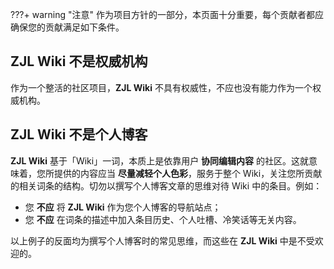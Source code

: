 ???+ warning "注意"
    作为项目方针的一部分，本页面十分重要，每个贡献者都应确保您的贡献满足如下条件。

## ZJL Wiki 不是权威机构

作为一个整活的社区项目，**ZJL Wiki** 不具有权威性，不应也没有能力作为一个权威机构。

## ZJL Wiki 不是个人博客

**ZJL Wiki** 基于「Wiki」一词，本质上是依靠用户 **协同编辑内容** 的社区。这就意味着，您所提供的内容应当 **尽量减轻个人色彩**，服务于整个 Wiki，关注您所贡献的相关词条的结构。切勿以撰写个人博客文章的思维对待 Wiki 中的条目。例如：

-   您 **不应** 将 **ZJL Wiki** 作为您个人博客的导航站点；
-   您 **不应** 在词条的描述中加入条目历史、个人吐槽、冷笑话等无关内容。

以上例子的反面均为撰写个人博客时的常见思维，而这些在 **ZJL Wiki** 中是不受欢迎的。
